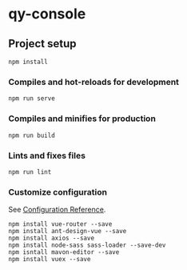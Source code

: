 # qy-console

## Project setup
```
npm install
```

### Compiles and hot-reloads for development
```
npm run serve
```

### Compiles and minifies for production
```
npm run build
```

### Lints and fixes files
```
npm run lint
```

### Customize configuration
See [Configuration Reference](https://cli.vuejs.org/config/).


```
npm install vue-router --save
npm install ant-design-vue --save
npm install axios --save
npm install node-sass sass-loader --save-dev
npm isntall mavon-editor --save
npm install vuex --save
```